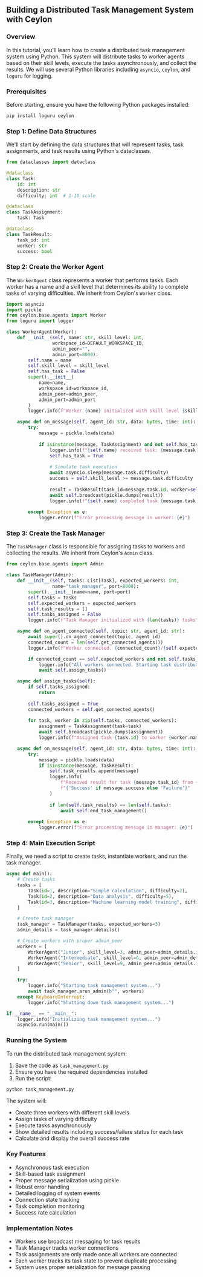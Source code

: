 ## Building a Distributed Task Management System with Ceylon

### Overview

In this tutorial, you'll learn how to create a distributed task management system using Python. This system will distribute tasks to worker agents based on their skill levels, execute the tasks asynchronously, and collect the results. We will use several Python libraries including `asyncio`, `ceylon`, and `loguru` for logging.

### Prerequisites

Before starting, ensure you have the following Python packages installed:

```bash
pip install loguru ceylon
```

### Step 1: Define Data Structures

We'll start by defining the data structures that will represent tasks, task assignments, and task results using Python's dataclasses.

```python
from dataclasses import dataclass

@dataclass
class Task:
    id: int
    description: str
    difficulty: int  # 1-10 scale

@dataclass
class TaskAssignment:
    task: Task

@dataclass
class TaskResult:
    task_id: int
    worker: str
    success: bool
```

### Step 2: Create the Worker Agent

The `WorkerAgent` class represents a worker that performs tasks. Each worker has a name and a skill level that determines its ability to complete tasks of varying difficulties. We inherit from Ceylon's `Worker` class.

```python
import asyncio
import pickle
from ceylon.base.agents import Worker
from loguru import logger

class WorkerAgent(Worker):
    def __init__(self, name: str, skill_level: int, 
                 workspace_id=DEFAULT_WORKSPACE_ID,
                 admin_peer="",
                 admin_port=8000):
        self.name = name
        self.skill_level = skill_level
        self.has_task = False
        super().__init__(
            name=name,
            workspace_id=workspace_id,
            admin_peer=admin_peer,
            admin_port=admin_port
        )
        logger.info(f"Worker {name} initialized with skill level {skill_level}")

    async def on_message(self, agent_id: str, data: bytes, time: int):
        try:
            message = pickle.loads(data)
            
            if isinstance(message, TaskAssignment) and not self.has_task:
                logger.info(f"{self.name} received task: {message.task.description}")
                self.has_task = True
                
                # Simulate task execution
                await asyncio.sleep(message.task.difficulty)
                success = self.skill_level >= message.task.difficulty
                
                result = TaskResult(task_id=message.task.id, worker=self.name, success=success)
                await self.broadcast(pickle.dumps(result))
                logger.info(f"{self.name} completed task {message.task.id} with success={success}")
                
        except Exception as e:
            logger.error(f"Error processing message in worker: {e}")
```

### Step 3: Create the Task Manager

The `TaskManager` class is responsible for assigning tasks to workers and collecting the results. We inherit from Ceylon's `Admin` class.

```python
from ceylon.base.agents import Admin

class TaskManager(Admin):
    def __init__(self, tasks: List[Task], expected_workers: int, 
                 name="task_manager", port=8000):
        super().__init__(name=name, port=port)
        self.tasks = tasks
        self.expected_workers = expected_workers
        self.task_results = []
        self.tasks_assigned = False
        logger.info(f"Task Manager initialized with {len(tasks)} tasks")

    async def on_agent_connected(self, topic: str, agent_id: str):
        await super().on_agent_connected(topic, agent_id)
        connected_count = len(self.get_connected_agents())
        logger.info(f"Worker connected. {connected_count}/{self.expected_workers} workers connected.")

        if connected_count == self.expected_workers and not self.tasks_assigned:
            logger.info("All workers connected. Starting task distribution.")
            await self.assign_tasks()

    async def assign_tasks(self):
        if self.tasks_assigned:
            return
            
        self.tasks_assigned = True
        connected_workers = self.get_connected_agents()
        
        for task, worker in zip(self.tasks, connected_workers):
            assignment = TaskAssignment(task=task)
            await self.broadcast(pickle.dumps(assignment))
            logger.info(f"Assigned task {task.id} to worker {worker.name}")

    async def on_message(self, agent_id: str, data: bytes, time: int):
        try:
            message = pickle.loads(data)
            if isinstance(message, TaskResult):
                self.task_results.append(message)
                logger.info(
                    f"Received result for task {message.task_id} from {message.worker}: "
                    f"{'Success' if message.success else 'Failure'}"
                )
                
                if len(self.task_results) == len(self.tasks):
                    await self.end_task_management()
                    
        except Exception as e:
            logger.error(f"Error processing message in manager: {e}")
```

### Step 4: Main Execution Script

Finally, we need a script to create tasks, instantiate workers, and run the task manager.

```python
async def main():
    # Create tasks
    tasks = [
        Task(id=1, description="Simple calculation", difficulty=2),
        Task(id=2, description="Data analysis", difficulty=5),
        Task(id=3, description="Machine learning model training", difficulty=8),
    ]

    # Create task manager
    task_manager = TaskManager(tasks, expected_workers=3)
    admin_details = task_manager.details()

    # Create workers with proper admin_peer
    workers = [
        WorkerAgent("Junior", skill_level=3, admin_peer=admin_details.id),
        WorkerAgent("Intermediate", skill_level=6, admin_peer=admin_details.id),
        WorkerAgent("Senior", skill_level=9, admin_peer=admin_details.id),
    ]

    try:
        logger.info("Starting task management system...")
        await task_manager.arun_admin(b"", workers)
    except KeyboardInterrupt:
        logger.info("Shutting down task management system...")

if __name__ == "__main__":
    logger.info("Initializing task management system...")
    asyncio.run(main())
```

### Running the System

To run the distributed task management system:

1. Save the code as `task_management.py`
2. Ensure you have the required dependencies installed
3. Run the script:
```bash
python task_management.py
```

The system will:
- Create three workers with different skill levels
- Assign tasks of varying difficulty
- Execute tasks asynchronously
- Show detailed results including success/failure status for each task
- Calculate and display the overall success rate

### Key Features

- Asynchronous task execution
- Skill-based task assignment
- Proper message serialization using pickle
- Robust error handling
- Detailed logging of system events
- Connection state tracking
- Task completion monitoring
- Success rate calculation

### Implementation Notes

- Workers use broadcast messaging for task results
- Task Manager tracks worker connections
- Task assignments are only made once all workers are connected
- Each worker tracks its task state to prevent duplicate processing
- System uses proper serialization for message passing